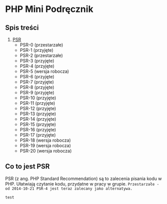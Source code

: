 # PHP Mini Podręcznik

## Spis treści
  1. [PSR](#co-to-jest-psr)
     * PSR-0 (przestarzałe)
     * PSR-1 (przyjęte)
     * PSR-2 (przestarzałe)
     * PSR-3 (przyjęte)
     * PSR-4 (przyjęte)
     * PSR-5 (wersja robocza)
     * PSR-6 (przyjęte)
     * PSR-7 (przyjęte)
     * PSR-8 (przyjęte)
     * PSR-9 (przyjęte)
     * PSR-10 (przyjęte)
     * PSR-11 (przyjęte)
     * PSR-12 (przyjęte)
     * PSR-13 (przyjęte)
     * PSR-14 (przyjęte)
     * PSR-15 (przyjęte)
     * PSR-16 (przyjęte)
     * PSR-17 (przyjęte)
     * PSR-18 (wersja robocza)
     * PSR-19 (wersja robocza)
     * PSR-20 (wersja robocza)

## Co to jest PSR
PSR (z ang. PHP Standard Recommendation) są to zalecenia pisania kodu w PHP. Ułatwiają czytanie kodu, przydatne w pracy w grupie.
```Przestarzałe - od 2014-10-21 PSR-4 jest teraz zalecany jako alternatywa.```

```php
test
```
